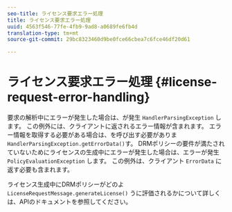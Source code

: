 ```yaml
---
seo-title: ライセンス要求エラー処理
title: ライセンス要求エラー処理
uuid: 4563f546-77fe-4fb9-9ad8-a0689fe6fb4d
translation-type: tm+mt
source-git-commit: 29bc8323460d9be0fce66cbea7c6fce46df20d61

---
```



# ライセンス要求エラー処理 {#license-request-error-handling}

要求の解析中にエラーが発生した場合は、が発生 `HandlerParsingException` します。 この例外には、クライアントに返されるエラー情報が含まれます。 エラー情報を取得する必要がある場合は、を呼び出す必要がありま `HandlerParsingException.getErrorData()`す。 DRMポリシーの要件が満たされていないためにライセンスの生成中にエラーが発生した場合は、エラーが発生 `PolicyEvaluationException` します。 この例外は、クライアント `ErrorData` に返す必要も含まれます。

ライセンス生成中にDRMポリシーがどのよ `LicenseRequestMessage.generateLicense()` うに評価されるかについて詳しくは、APIのドキュメントを参照してください。
